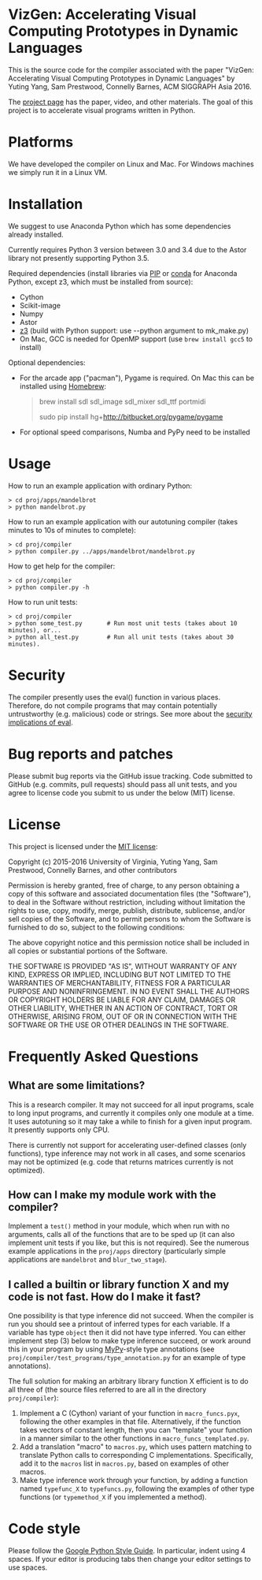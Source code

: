 # VizGen: Accelerating Visual Computing Prototypes in Dynamic Languages

This is the source code for the compiler associated with the paper "VizGen: Accelerating Visual Computing Prototypes in Dynamic Languages" by Yuting Yang, Sam Prestwood, Connelly Barnes, ACM SIGGRAPH Asia 2016.

The [project page](http://www.cs.virginia.edu/~connelly/project_pages/vizgen/) has the paper, video, and other materials. The goal of this project is to accelerate visual programs written in Python.

# Platforms

We have developed the compiler on Linux and Mac. For Windows machines we simply run it in a Linux VM.

# Installation

We suggest to use Anaconda Python which has some dependencies already installed.

Currently requires Python 3 version between 3.0 and 3.4 due to the Astor library not presently supporting Python 3.5.

Required dependencies (install libraries via [PIP](http://pip.readthedocs.org/en/stable/installing/) or [conda](http://conda.pydata.org/docs/get-started.html) for Anaconda Python, except z3, which must be installed from source):
 - Cython
 - Scikit-image
 - Numpy
 - Astor
 - [z3](https://github.com/Z3Prover/z3) (build with Python support: use --python argument to mk_make.py)
 - On Mac, GCC is needed for OpenMP support (use `brew install gcc5` to install) 

Optional dependencies:
 - For the arcade app ("pacman"), Pygame is required. On Mac this can be installed using [Homebrew](http://brew.sh/):

    > brew install sdl sdl_image sdl_mixer sdl_ttf portmidi
    >
    > sudo pip install hg+http://bitbucket.org/pygame/pygame

 - For optional speed comparisons, Numba and PyPy need to be installed

# Usage

How to run an example application with ordinary Python:

    > cd proj/apps/mandelbrot
    > python mandelbrot.py

How to run an example application with our autotuning compiler (takes minutes to 10s of minutes to complete):

    > cd proj/compiler
    > python compiler.py ../apps/mandelbrot/mandelbrot.py

How to get help for the compiler:

    > cd proj/compiler
    > python compiler.py -h

How to run unit tests:

    > cd proj/compiler
    > python some_test.py       # Run most unit tests (takes about 10 minutes), or...
    > python all_test.py        # Run all unit tests (takes about 30 minutes).

# Security

The compiler presently uses the eval() function in various places. Therefore, do not compile programs that may contain potentially untrustworthy (e.g. malicious) code or strings. See more about the [security implications of eval](http://nedbatchelder.com/blog/201206/eval_really_is_dangerous.html).

# Bug reports and patches

Please submit bug reports via the GitHub issue tracking. Code submitted to GitHub (e.g. commits, pull requests) should pass all unit tests, and you agree to license code you submit to us under the below (MIT) license.

# License

This project is licensed under the [MIT license](https://opensource.org/licenses/MIT):

Copyright (c) 2015-2016 University of Virginia, Yuting Yang, Sam Prestwood, Connelly Barnes, and other contributors

Permission is hereby granted, free of charge, to any person obtaining a copy
of this software and associated documentation files (the "Software"), to deal
in the Software without restriction, including without limitation the rights
to use, copy, modify, merge, publish, distribute, sublicense, and/or sell
copies of the Software, and to permit persons to whom the Software is
furnished to do so, subject to the following conditions:

The above copyright notice and this permission notice shall be included in
all copies or substantial portions of the Software.

THE SOFTWARE IS PROVIDED "AS IS", WITHOUT WARRANTY OF ANY KIND, EXPRESS OR
IMPLIED, INCLUDING BUT NOT LIMITED TO THE WARRANTIES OF MERCHANTABILITY,
FITNESS FOR A PARTICULAR PURPOSE AND NONINFRINGEMENT. IN NO EVENT SHALL THE
AUTHORS OR COPYRIGHT HOLDERS BE LIABLE FOR ANY CLAIM, DAMAGES OR OTHER
LIABILITY, WHETHER IN AN ACTION OF CONTRACT, TORT OR OTHERWISE, ARISING FROM,
OUT OF OR IN CONNECTION WITH THE SOFTWARE OR THE USE OR OTHER DEALINGS IN
THE SOFTWARE.

# Frequently Asked Questions

## What are some limitations?

This is a research compiler. It may not succeed for all input programs, scale to long input programs, and currently it compiles only one module at a time. It uses autotuning so it may take a while to finish for a given input program. It presently supports only CPU.

There is currently not support for accelerating user-defined classes (only functions),  type inference may not work in all cases, and some scenarios may not be optimized (e.g. code that returns matrices currently is not optimized).

## How can I make my module work with the compiler?

Implement a `test()` method in your module, which when run with no arguments, calls all of the functions that are to be sped up (it can also implement unit tests if you like, but this is not required). See the numerous example applications in the `proj/apps` directory (particularly simple applications are `mandelbrot` and `blur_two_stage`). 

## I called a builtin or library function X and my code is not fast. How do I make it fast?

One possibility is that type inference did not succeed. When the compiler is run you should see a printout of inferred types for each variable. If a variable has type `object` then it did not have type inferred. You can either implement step (3) below to make type inference succeed, or work around this in your program by using [MyPy](http://mypy-lang.org/)-style type annotations (see `proj/compiler/test_programs/type_annotation.py` for an example of type annotations).
 
The full solution for making an arbitrary library function X efficient is to do all three of (the source files referred to are all in the directory `proj/compiler`):
 
1. Implement a C (Cython) variant of your function in `macro_funcs.pyx`, following the other examples in that file. Alternatively, if the function takes vectors of constant length, then you can "template" your function in a manner similar to the other functions in `macro_funcs_templated.py`.
2. Add a translation "macro" to `macros.py`, which uses pattern matching to translate Python calls to corresponding C implementations. Specifically, add it to the `macros` list in `macros.py`, based on examples of other macros.
3. Make type inference work through your function, by adding a function named `typefunc_X` to `typefuncs.py`, following the examples of other type functions (or `typemethod_X` if you implemented a method).

# Code style

Please follow the [Google Python Style Guide](https://google-styleguide.googlecode.com/svn/trunk/pyguide.html). In particular, indent using 4 spaces. If your editor is producing tabs then change your editor settings to use spaces.
